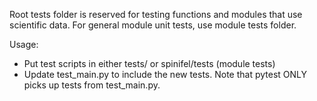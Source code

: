 Root tests folder is reserved for testing functions and modules that use scientific data. For general module unit tests, use module tests folder.  

Usage:  
- Put test scripts in either tests/ or spinifel/tests (module tests)  
- Update test_main.py to include the new tests. Note that pytest ONLY picks up tests from test_main.py.  

